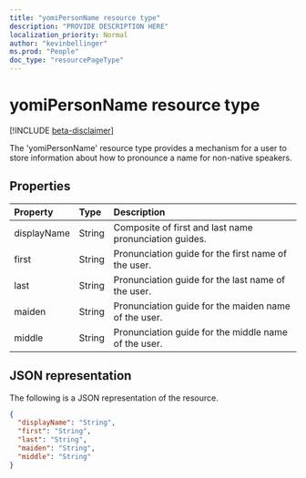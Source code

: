```yaml
---
title: "yomiPersonName resource type"
description: "PROVIDE DESCRIPTION HERE"
localization_priority: Normal
author: "kevinbellinger"
ms.prod: "People"
doc_type: "resourcePageType"
---
```


# yomiPersonName resource type

[!INCLUDE [beta-disclaimer](../../includes/beta-disclaimer.md)]

The 'yomiPersonName' resource type provides a mechanism for a user to store information about how to pronounce a name for non-native speakers.

## Properties

| Property     | Type        | Description                                             |
|:-------------|:------------|:--------------------------------------------------------|
|displayName   |String       | Composite of first and last name pronunciation guides.  |
|first         |String       | Pronunciation guide for the first name of the user.     |
|last          |String       | Pronunciation guide for the last name of the user.      |
|maiden        |String       | Pronunciation guide for the maiden name of the user.    |
|middle        |String       | Pronunciation guide for the middle name of the user.    |

## JSON representation

The following is a JSON representation of the resource.

<!-- {
  "blockType": "resource",
  "optionalProperties": [

  ],
  "@odata.type": "microsoft.graph.yomiPersonName",
  "baseType": null
}-->

```json
{
  "displayName": "String",
  "first": "String",
  "last": "String",
  "maiden": "String",
  "middle": "String"
}
```

<!-- uuid: 16cd6b66-4b1a-43a1-adaf-3a886856ed98
2019-02-04 14:57:30 UTC -->
<!-- {
  "type": "#page.annotation",
  "description": "yomiPersonName resource",
  "keywords": "",
  "section": "documentation",
  "tocPath": ""
}-->